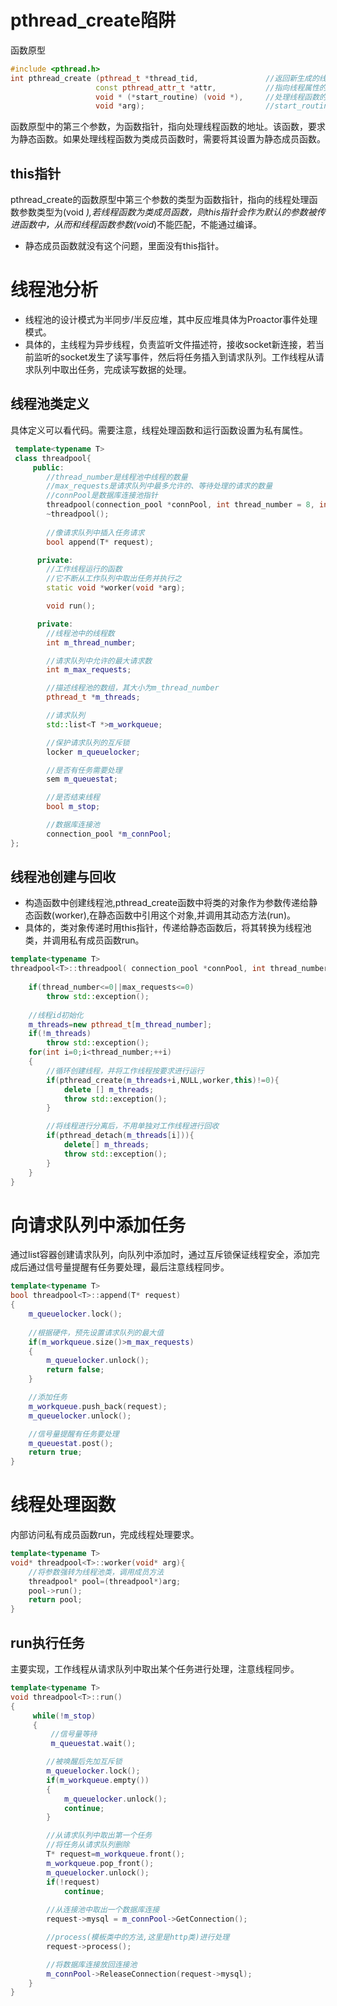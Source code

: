 # pthread_create陷阱
函数原型
```C++
#include <pthread.h>
int pthread_create (pthread_t *thread_tid,               //返回新生成的线程的id
                   const pthread_attr_t *attr,           //指向线程属性的指针,通常设置为NULL
                   void * (*start_routine) (void *),     //处理线程函数的地址
                   void *arg);                           //start_routine()中的参数
```
函数原型中的第三个参数，为函数指针，指向处理线程函数的地址。该函数，要求为静态函数。如果处理线程函数为类成员函数时，需要将其设置为静态成员函数。

## this指针
pthread_create的函数原型中第三个参数的类型为函数指针，指向的线程处理函数参数类型为(void *),若线程函数为类成员函数，则this指针会作为默认的参数被传进函数中，从而和线程函数参数(void*)不能匹配，不能通过编译。
* 静态成员函数就没有这个问题，里面没有this指针。

# 线程池分析
* 线程池的设计模式为半同步/半反应堆，其中反应堆具体为Proactor事件处理模式。
* 具体的，主线程为异步线程，负责监听文件描述符，接收socket新连接，若当前监听的socket发生了读写事件，然后将任务插入到请求队列。工作线程从请求队列中取出任务，完成读写数据的处理。
## 线程池类定义
具体定义可以看代码。需要注意，线程处理函数和运行函数设置为私有属性。
```C++
 template<typename T>
 class threadpool{
     public:
        //thread_number是线程池中线程的数量
        //max_requests是请求队列中最多允许的、等待处理的请求的数量
        //connPool是数据库连接池指针
        threadpool(connection_pool *connPool, int thread_number = 8, int max_request = 10000);
        ~threadpool();
 
        //像请求队列中插入任务请求
        bool append(T* request);

      private:
        //工作线程运行的函数
        //它不断从工作队列中取出任务并执行之
        static void *worker(void *arg);

        void run();

      private:
        //线程池中的线程数
        int m_thread_number;

        //请求队列中允许的最大请求数
        int m_max_requests;

        //描述线程池的数组，其大小为m_thread_number
        pthread_t *m_threads;

        //请求队列
        std::list<T *>m_workqueue;    

        //保护请求队列的互斥锁    
        locker m_queuelocker;

        //是否有任务需要处理
        sem m_queuestat;

        //是否结束线程
        bool m_stop;

        //数据库连接池
        connection_pool *m_connPool;  
};
```
## 线程池创建与回收
* 构造函数中创建线程池,pthread_create函数中将类的对象作为参数传递给静态函数(worker),在静态函数中引用这个对象,并调用其动态方法(run)。
* 具体的，类对象传递时用this指针，传递给静态函数后，将其转换为线程池类，并调用私有成员函数run。
```C++
template<typename T>
threadpool<T>::threadpool( connection_pool *connPool, int thread_number, int max_requests) : m_thread_number(thread_number), m_max_requests(max_requests), m_stop(false), m_threads(NULL),m_connPool(connPool){
 
    if(thread_number<=0||max_requests<=0)
        throw std::exception();
 
    //线程id初始化
    m_threads=new pthread_t[m_thread_number];
    if(!m_threads)
        throw std::exception();
    for(int i=0;i<thread_number;++i)
    {
        //循环创建线程，并将工作线程按要求进行运行
        if(pthread_create(m_threads+i,NULL,worker,this)!=0){
            delete [] m_threads;
            throw std::exception();
        }

        //将线程进行分离后，不用单独对工作线程进行回收
        if(pthread_detach(m_threads[i])){
            delete[] m_threads;
            throw std::exception();
        }
    }
}
```
# 向请求队列中添加任务
通过list容器创建请求队列，向队列中添加时，通过互斥锁保证线程安全，添加完成后通过信号量提醒有任务要处理，最后注意线程同步。
```C++
template<typename T>
bool threadpool<T>::append(T* request)
{
    m_queuelocker.lock();
 
    //根据硬件，预先设置请求队列的最大值
    if(m_workqueue.size()>m_max_requests)
    {
        m_queuelocker.unlock();
        return false;
    }

    //添加任务
    m_workqueue.push_back(request);
    m_queuelocker.unlock();

    //信号量提醒有任务要处理
    m_queuestat.post();
    return true;
}
```
# 线程处理函数
内部访问私有成员函数run，完成线程处理要求。
```C++
template<typename T>
void* threadpool<T>::worker(void* arg){
    //将参数强转为线程池类，调用成员方法
    threadpool* pool=(threadpool*)arg;
    pool->run();
    return pool;
}
```
## run执行任务
主要实现，工作线程从请求队列中取出某个任务进行处理，注意线程同步。
```C++
template<typename T>
void threadpool<T>::run()
{
     while(!m_stop)
     {    
         //信号量等待
         m_queuestat.wait();

        //被唤醒后先加互斥锁
        m_queuelocker.lock();
        if(m_workqueue.empty())
        {
            m_queuelocker.unlock();
            continue;
        }

        //从请求队列中取出第一个任务
        //将任务从请求队列删除
        T* request=m_workqueue.front();
        m_workqueue.pop_front();
        m_queuelocker.unlock();
        if(!request)
            continue;
  
        //从连接池中取出一个数据库连接
        request->mysql = m_connPool->GetConnection();

        //process(模板类中的方法,这里是http类)进行处理
        request->process();

        //将数据库连接放回连接池
        m_connPool->ReleaseConnection(request->mysql);
    }
}
```
